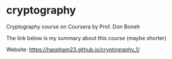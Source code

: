 # cryptography
Cryptography course on Coursera by Prof. Don Boneh

The link below is my summary about this course (maybe shorter)

Website: https://haopham23.github.io/cryptography_1/
